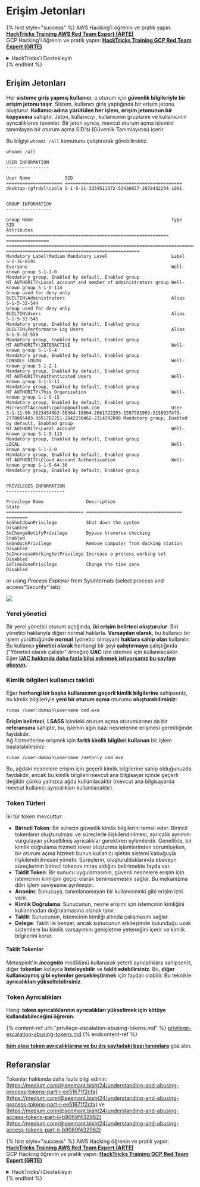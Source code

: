 # Erişim Jetonları

{% hint style="success" %}
AWS Hacking'i öğrenin ve pratik yapın:<img src="/.gitbook/assets/arte.png" alt="" data-size="line">[**HackTricks Training AWS Red Team Expert (ARTE)**](https://training.hacktricks.xyz/courses/arte)<img src="/.gitbook/assets/arte.png" alt="" data-size="line">\
GCP Hacking'i öğrenin ve pratik yapın: <img src="/.gitbook/assets/grte.png" alt="" data-size="line">[**HackTricks Training GCP Red Team Expert (GRTE)**<img src="/.gitbook/assets/grte.png" alt="" data-size="line">](https://training.hacktricks.xyz/courses/grte)

<details>

<summary>HackTricks'i Destekleyin</summary>

* [**abonelik planlarını**](https://github.com/sponsors/carlospolop) kontrol edin!
* **💬 [**Discord grubuna**](https://discord.gg/hRep4RUj7f) veya [**telegram grubuna**](https://t.me/peass) katılın ya da **Twitter'da** 🐦 [**@hacktricks\_live**](https://twitter.com/hacktricks\_live)**'i takip edin.**
* **Hacking ipuçlarını paylaşmak için** [**HackTricks**](https://github.com/carlospolop/hacktricks) ve [**HackTricks Cloud**](https://github.com/carlospolop/hacktricks-cloud) github reposuna PR gönderin.

</details>
{% endhint %}


## Erişim Jetonları

Her **sisteme giriş yapmış kullanıcı**, o oturum için **güvenlik bilgileriyle bir erişim jetonu taşır**. Sistem, kullanıcı giriş yaptığında bir erişim jetonu oluşturur. **Kullanıcı adına yürütülen her işlem**, **erişim jetonunun bir kopyasına** sahiptir. Jeton, kullanıcıyı, kullanıcının gruplarını ve kullanıcının ayrıcalıklarını tanımlar. Bir jeton ayrıca, mevcut oturum açma işlemini tanımlayan bir oturum açma SID'si (Güvenlik Tanımlayıcısı) içerir.

Bu bilgiyi `whoami /all` komutunu çalıştırarak görebilirsiniz.
```
whoami /all

USER INFORMATION
----------------

User Name             SID
===================== ============================================
desktop-rgfrdxl\cpolo S-1-5-21-3359511372-53430657-2078432294-1001


GROUP INFORMATION
-----------------

Group Name                                                    Type             SID                                                                                                           Attributes
============================================================= ================ ============================================================================================================= ==================================================
Mandatory Label\Medium Mandatory Level                        Label            S-1-16-8192
Everyone                                                      Well-known group S-1-1-0                                                                                                       Mandatory group, Enabled by default, Enabled group
NT AUTHORITY\Local account and member of Administrators group Well-known group S-1-5-114                                                                                                     Group used for deny only
BUILTIN\Administrators                                        Alias            S-1-5-32-544                                                                                                  Group used for deny only
BUILTIN\Users                                                 Alias            S-1-5-32-545                                                                                                  Mandatory group, Enabled by default, Enabled group
BUILTIN\Performance Log Users                                 Alias            S-1-5-32-559                                                                                                  Mandatory group, Enabled by default, Enabled group
NT AUTHORITY\INTERACTIVE                                      Well-known group S-1-5-4                                                                                                       Mandatory group, Enabled by default, Enabled group
CONSOLE LOGON                                                 Well-known group S-1-2-1                                                                                                       Mandatory group, Enabled by default, Enabled group
NT AUTHORITY\Authenticated Users                              Well-known group S-1-5-11                                                                                                      Mandatory group, Enabled by default, Enabled group
NT AUTHORITY\This Organization                                Well-known group S-1-5-15                                                                                                      Mandatory group, Enabled by default, Enabled group
MicrosoftAccount\cpolop@outlook.com                           User             S-1-11-96-3623454863-58364-18864-2661722203-1597581903-3158937479-2778085403-3651782251-2842230462-2314292098 Mandatory group, Enabled by default, Enabled group
NT AUTHORITY\Local account                                    Well-known group S-1-5-113                                                                                                     Mandatory group, Enabled by default, Enabled group
LOCAL                                                         Well-known group S-1-2-0                                                                                                       Mandatory group, Enabled by default, Enabled group
NT AUTHORITY\Cloud Account Authentication                     Well-known group S-1-5-64-36                                                                                                   Mandatory group, Enabled by default, Enabled group


PRIVILEGES INFORMATION
----------------------

Privilege Name                Description                          State
============================= ==================================== ========
SeShutdownPrivilege           Shut down the system                 Disabled
SeChangeNotifyPrivilege       Bypass traverse checking             Enabled
SeUndockPrivilege             Remove computer from docking station Disabled
SeIncreaseWorkingSetPrivilege Increase a process working set       Disabled
SeTimeZonePrivilege           Change the time zone                 Disabled
```
or using _Process Explorer_ from Sysinternals (select process and access"Security" tab):

![](<../../.gitbook/assets/image (772).png>)

### Yerel yönetici

Bir yerel yönetici oturum açtığında, **iki erişim belirteci oluşturulur**: Biri yönetici haklarıyla diğeri normal haklarla. **Varsayılan olarak**, bu kullanıcı bir işlem yürüttüğünde **normal** (yönetici olmayan) **haklara sahip olan** kullanılır. Bu kullanıcı **yönetici olarak** herhangi bir şeyi **çalıştırmaya** çalıştığında ("Yönetici olarak çalıştır" örneğin) **UAC** izin istemek için kullanılacaktır.\
Eğer [**UAC hakkında daha fazla bilgi edinmek istiyorsanız bu sayfayı okuyun**](../authentication-credentials-uac-and-efs/#uac)**.**

### Kimlik bilgileri kullanıcı taklidi

Eğer **herhangi bir başka kullanıcının geçerli kimlik bilgilerine** sahipseniz, bu kimlik bilgileriyle **yeni bir oturum açma** oturumu **oluşturabilirsiniz**:
```
runas /user:domain\username cmd.exe
```
**Erişim belirteci**, **LSASS** içindeki oturum açma oturumlarının da bir **referansına** sahiptir, bu, işlemin ağın bazı nesnelerine erişmesi gerektiğinde faydalıdır.\
Ağ hizmetlerine erişmek için **farklı kimlik bilgileri kullanan** bir işlem başlatabilirsiniz:
```
runas /user:domain\username /netonly cmd.exe
```
Bu, ağdaki nesnelere erişim için geçerli kimlik bilgilerine sahip olduğunuzda faydalıdır, ancak bu kimlik bilgileri mevcut ana bilgisayar içinde geçerli değildir çünkü yalnızca ağda kullanılacaktır (mevcut ana bilgisayarda mevcut kullanıcı ayrıcalıkları kullanılacaktır).

### Token Türleri

İki tür token mevcuttur:

* **Birincil Token**: Bir sürecin güvenlik kimlik bilgilerini temsil eder. Birincil tokenların oluşturulması ve süreçlerle ilişkilendirilmesi, ayrıcalık ayrımını vurgulayan yükseltilmiş ayrıcalıklar gerektiren eylemlerdir. Genellikle, bir kimlik doğrulama hizmeti token oluşturma işlemlerinden sorumluyken, bir oturum açma hizmeti bunun kullanıcı işletim sistemi kabuğuyla ilişkilendirilmesini yönetir. Süreçlerin, oluşturulduklarında ebeveyn süreçlerinin birincil tokenını miras aldığını belirtmekte fayda var.
* **Taklit Token**: Bir sunucu uygulamasının, güvenli nesnelere erişim için istemcinin kimliğini geçici olarak benimsemesini sağlar. Bu mekanizma dört işlem seviyesine ayrılmıştır:
* **Anonim**: Sunucuya, tanımlanamayan bir kullanıcınınki gibi erişim izni verir.
* **Kimlik Doğrulama**: Sunucunun, nesne erişimi için istemcinin kimliğini kullanmadan doğrulamasına olanak tanır.
* **Taklit**: Sunucunun, istemcinin kimliği altında çalışmasını sağlar.
* **Delege**: Taklit ile benzer, ancak sunucunun etkileşimde bulunduğu uzak sistemlere bu kimlik varsayımını genişletme yeteneğini içerir ve kimlik bilgilerini korur.

#### Taklit Tokenlar

Metasploit'in _**incognito**_ modülünü kullanarak yeterli ayrıcalıklara sahipseniz, diğer **tokenları** kolayca **listeleyebilir** ve **taklit edebilirsiniz**. Bu, **diğer kullanıcıymış gibi eylemler gerçekleştirmek** için faydalı olabilir. Bu teknikle **ayrıcalıkları yükseltebilirsiniz**.

### Token Ayrıcalıkları

Hangi **token ayrıcalıklarının ayrıcalıkları yükseltmek için kötüye kullanılabileceğini öğrenin:**

{% content-ref url="privilege-escalation-abusing-tokens.md" %}
[privilege-escalation-abusing-tokens.md](privilege-escalation-abusing-tokens.md)
{% endcontent-ref %}

[**tüm olası token ayrıcalıklarına ve bu dış sayfadaki bazı tanımlara**](https://github.com/gtworek/Priv2Admin) göz atın.

## Referanslar

Tokenlar hakkında daha fazla bilgi edinin: [https://medium.com/@seemant.bisht24/understanding-and-abusing-process-tokens-part-i-ee51671f2cfa](https://medium.com/@seemant.bisht24/understanding-and-abusing-process-tokens-part-i-ee51671f2cfa) ve [https://medium.com/@seemant.bisht24/understanding-and-abusing-access-tokens-part-ii-b9069f432962](https://medium.com/@seemant.bisht24/understanding-and-abusing-access-tokens-part-ii-b9069f432962)


{% hint style="success" %}
AWS Hacking öğrenin ve pratik yapın:<img src="/.gitbook/assets/arte.png" alt="" data-size="line">[**HackTricks Training AWS Red Team Expert (ARTE)**](https://training.hacktricks.xyz/courses/arte)<img src="/.gitbook/assets/arte.png" alt="" data-size="line">\
GCP Hacking öğrenin ve pratik yapın: <img src="/.gitbook/assets/grte.png" alt="" data-size="line">[**HackTricks Training GCP Red Team Expert (GRTE)**<img src="/.gitbook/assets/grte.png" alt="" data-size="line">](https://training.hacktricks.xyz/courses/grte)

<details>

<summary>HackTricks'i Destekleyin</summary>

* [**abonelik planlarını**](https://github.com/sponsors/carlospolop) kontrol edin!
* **💬 [**Discord grubuna**](https://discord.gg/hRep4RUj7f) veya [**telegram grubuna**](https://t.me/peass) katılın ya da **Twitter'da** 🐦 [**@hacktricks\_live**](https://twitter.com/hacktricks\_live)**'i takip edin.**
* **Hacking ipuçlarını paylaşmak için** [**HackTricks**](https://github.com/carlospolop/hacktricks) ve [**HackTricks Cloud**](https://github.com/carlospolop/hacktricks-cloud) github reposuna PR gönderin.

</details>
{% endhint %}
